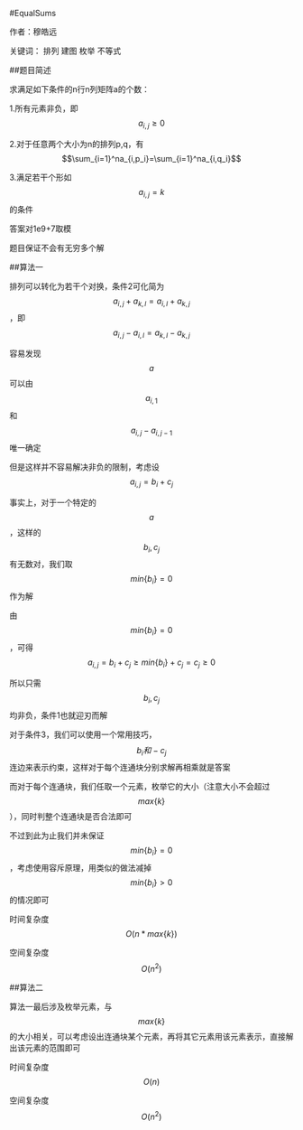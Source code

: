 #EqualSums

作者：穆皓远

关键词： 排列 建图 枚举 不等式

##题目简述

求满足如下条件的n行n列矩阵a的个数：

1.所有元素非负，即$$a_{i,j}\ge0$$

2.对于任意两个大小为n的排列p,q，有$$\sum_{i=1}^na_{i,p_i}=\sum_{i=1}^na_{i,q_i}$$

3.满足若干个形如$$a_{i,j}=k$$的条件

答案对1e9+7取模

题目保证不会有无穷多个解

##算法一

排列可以转化为若干个对换，条件2可化简为$$a_{i,j}+a_{k,l}=a_{i,l}+a_{k,j}$$，即$$a_{i,j}-a_{i,l}=a_{k,l}-a_{k,j}$$

容易发现$$a$$可以由$$a_{i,1}$$和$$a_{i,j}-a_{i,j-1}$$唯一确定

但是这样并不容易解决非负的限制，考虑设$$a_{i,j}=b_i+c_j$$

事实上，对于一个特定的$$a$$，这样的$$b_i,c_j$$有无数对，我们取$$min\{b_i\}=0$$作为解

由$$min\{b_i\}=0$$，可得$$a_{i,j}=b_i+c_j\ge min\{b_i\}+c_j=c_j\ge 0$$

所以只需$$b_i,c_j$$均非负，条件1也就迎刃而解

对于条件3，我们可以使用一个常用技巧，$$b_i和-c_j$$连边来表示约束，这样对于每个连通块分别求解再相乘就是答案

而对于每个连通块，我们任取一个元素，枚举它的大小（注意大小不会超过$$max\{k\}$$），同时判整个连通块是否合法即可

不过到此为止我们并未保证$$min\{b_i\}=0$$，考虑使用容斥原理，用类似的做法减掉$$min\{b_i\}>0$$的情况即可

时间复杂度$$O(n*max\{k\})$$

空间复杂度$$O(n^2)$$

##算法二

算法一最后涉及枚举元素，与$$max\{k\}$$的大小相关，可以考虑设出连通块某个元素，再将其它元素用该元素表示，直接解出该元素的范围即可

时间复杂度$$O(n)$$

空间复杂度$$O(n^2)$$